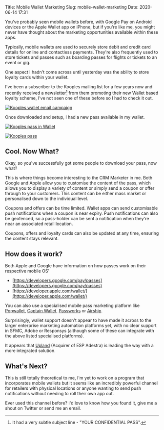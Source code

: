 Title: Mobile Wallet Marketing
Slug: mobile-wallet-marketing
Date: 2020-06-14 17:31

You've probably seen mobile wallets before, with Google Pay on Android devices or the Apple Wallet app on iPhone, but if you're like me, you might never have thought about the marketing opportunities available within these apps.

Typically, mobile wallets are used to securely store debit and credit card details for online and contactless payments. They're also frequently used to store tickets and passes such as boarding passes for flights or tickets to an event or gig.

One aspect I hadn't come across until yesterday was the ability to store loyalty cards within your wallet.

I've been a subscriber to the Kooples mailing list for a few years now and recently received a newsletter[^subjectline] from them promoting their new Wallet based loyalty scheme, I've not seen one of these before so I had to check it out.

[![Kooples wallet email campaign](../images/post-images/kooples-wallet-email.png)](../images/post-images/kooples-wallet-email.png)

Once downloaded and setup, I had a new pass available in my wallet.

[![Kooples pass in Wallet](../images/post-images/wallet.png)](../images/post-images/wallet.png)

[![Kooples pass](../images/post-images/pass.png)](../images/post-images/pass.png)

## Cool. Now What?

Okay, so you've successfully got some people to download your pass, now what?

This is where things become interesting to the CRM Marketer in me. Both Google and Apple allow you to customise the content of the pass, which allows you to display a variety of content or simply send a coupon or offer through to your customers. This content can be either mass market or personalised down to the individual level.

Coupons and offers can be time limited. Wallet apps can send customisable push notifications when a coupon is near expiry. Push notifications can also be geofenced, so a pass-holder can be sent a notification when they're near an associated retail location.

Coupons, offers and loyalty cards can also be updated at any time, ensuring the content stays relevant.

## How does it work?

Both Apple and Google have information on how passes work on their respective mobile OS'

* [https://developers.google.com/pay/passes](https://developers.google.com/pay/passes)
* [https://developer.apple.com/wallet/](https://developer.apple.com/wallet/)

You can also use a specialised mobile pass marketing platform like [Popwallet](https://popwallet.com/platform), [Captain Wallet](https://www.captainwallet.com/en/), [Passworks](https://passworks.io/) or [Airship](https://www.airship.com/platform/channels/mobile-wallet/).

Surprisingly, wallet support doesn't appear to have made it across to the larger enterprise marketing automation platforms yet, with no clear support in SFMC, Adobe or Responsys (although some of these can integrate with the above listed specialised platforms).

It appears that [Upland](https://uplandsoftware.com/mobile-messaging/product/features/mobile-wallet/) (Acquirer of ESP Adestra) is leading the way with a more integrated solution.

## What's Next?

This is still totally theoretical to me, I'm yet to work on a program that incorporates mobile wallets but it seems like an incredibly powerful channel for retailers with physical locations or anyone wanting to send push notifications without needing to roll their own app out.

Ever used this channel before? I'd love to know how you found it, give me a shout on Twitter or send me an email.

[^subjectline]: It had a very subtle subject line - "YOUR CONFIDENTIAL PASS".